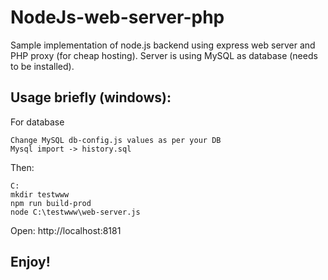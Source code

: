 # NodeJs-web-server-php
Sample implementation of node.js backend using express web server and PHP proxy (for cheap hosting).
Server is using MySQL as database (needs to be installed).

## Usage briefly (windows):

For database
```
Change MySQL db-config.js values as per your DB
Mysql import -> history.sql
```
Then:
```
C:
mkdir testwww 
npm run build-prod
node C:\testwww\web-server.js
```

Open: http://localhost:8181

## Enjoy!